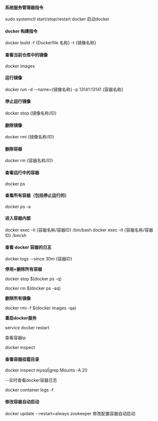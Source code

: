 #### 系统服务管理器指令

sudo systemctl start/stop/restart docker 启动docker

#### docker 构建指令

docker build -f {Dockerfile 名称} -t {镜像名称}
#### 查看当前仓库中的镜像
docker images
#### 运行镜像
docker run -d --name={镜像名称} -p 13141:13141 {容器名称}
#### 停止运行镜像
docker stop {镜像名称/ID}
#### 删除镜像
docker rmi {镜像名称/ID}
#### 删除容器
docker rm {容器名称/ID}
#### 查看运行中的容器
docker ps
#### 查看所有容器（包括停止运行的）
docker ps -a
#### 进入容器内部
docker exec -it {容器名称/容器ID} /bin/bash
docker exec -it {容器名称/容器ID} /bin/sh
#### 查看 docker 容器的日志
docker logs --since 30m {容器ID} 

**停用+删除所有容器**

docker stop $(docker ps -q) 

docker rm $(docker ps -aq)

**删除所有镜像**

docker rmi -f $(docker images -qa)

**重启docker服务**

service docker restart

查看容器ip

docker inspect <container id>

#### 查看容器挂载目录

docker inspect mysql|grep Mounts -A 20

--实时查看docker容器日志

docker container logs -f <container id>

#### 修改容器自动启动
docker update --restart=always zookeeper 修改配置容器自动启动
